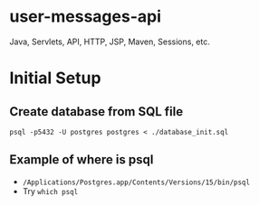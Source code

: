# user-messages-api
Java, Servlets, API, HTTP, JSP, Maven, Sessions, etc.

# Initial Setup
## Create database from SQL file
`psql -p5432 -U postgres postgres < ./database_init.sql`

## Example of where is psql
* `/Applications/Postgres.app/Contents/Versions/15/bin/psql`
* Try `which psql`